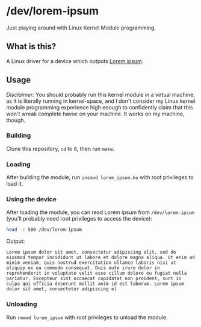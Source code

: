 # /dev/lorem-ipsum

Just playing around with Linux Kernel Module programming.

## What is this?

A Linux driver for a device which outputs
[Lorem ipsum](https://en.wikipedia.org/wiki/Lorem_ipsum).

## Usage

*Disclaimer:* You should probably run this kernel module in a virtual machine,
as it is literally running in kernel-space, and I don't consider my Linux kernel
module programming experience high enough to confidently claim that this won't
wreak complete havoc on your machine. It works on my machine, though.

### Building

Clone this repository, `cd` to it, then run `make`.

### Loading

After building the module, run `insmod lorem_ipsum.ko` with root privileges to
load it.

### Using the device

After loading the module, you can read Lorem ipsum from `/dev/lorem-ipsum`
(you'll probably need root privileges to access the device):

```sh
head -c 500 /dev/lorem-ipsum
```

Output:

```
Lorem ipsum dolor sit amet, consectetur adipiscing elit, sed do eiusmod tempor incididunt ut labore et dolore magna aliqua. Ut enim ad minim veniam, quis nostrud exercitation ullamco laboris nisi ut aliquip ex ea commodo consequat. Duis aute irure dolor in reprehenderit in voluptate velit esse cillum dolore eu fugiat nulla pariatur. Excepteur sint occaecat cupidatat non proident, sunt in culpa qui officia deserunt mollit anim id est laborum. Lorem ipsum dolor sit amet, consectetur adipiscing el
```

### Unloading

Run `rmmod lorem_ipsum` with root privileges to unload the module.
